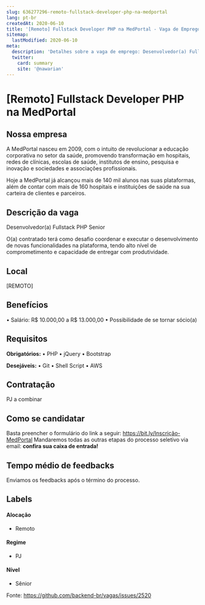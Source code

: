 ```yaml
---
slug: 636277296-remoto-fullstack-developer-php-na-medportal
lang: pt-br
createdAt: 2020-06-10
title: '[Remoto] Fullstack Developer PHP na MedPortal - Vaga de Emprego'
sitemap:
  lastModified: 2020-06-10
meta:
  description: 'Detalhes sobre a vaga de emprego: Desenvolvedor(a) Fullstack PHP Senior O(a) contratado terá como desafio coordenar e executar o desenvolvimento de novas funcionalidades na plataforma, tendo alto nível de comprometimento e capacidade de entregar com produtividade.'
  twitter:
    card: summary
    site: '@nawarian'
---
```


# [Remoto] Fullstack Developer PHP na MedPortal

## Nossa empresa

A MedPortal nasceu em 2009, com o intuito de revolucionar a educação corporativa no setor da saúde, promovendo transformação em hospitais, redes de clínicas, escolas de saúde, institutos de ensino, pesquisa e inovação e sociedades e associações profissionais.

Hoje a MedPortal já alcançou mais de 140 mil alunos nas suas plataformas, além de contar com mais de 160 hospitais e instituições de saúde na sua carteira de clientes e parceiros.

## Descrição da vaga

Desenvolvedor(a) Fullstack PHP Senior

O(a) contratado terá como desafio coordenar e executar o desenvolvimento de novas funcionalidades na plataforma, tendo alto nível de comprometimento e capacidade de entregar com produtividade.

## Local

[REMOTO]

## Benefícios

• Salário: R$ 10.000,00 a R$ 13.000,00
• Possibilidade de se tornar sócio(a)

## Requisitos

**Obrigatórios:**
• PHP
• jQuery
• Bootstrap

**Desejáveis:**
• Git
• Shell Script
• AWS

## Contratação

PJ a combinar

## Como se candidatar

Basta preencher o formulário do link a seguir: https://bit.ly/Inscrição-MedPortal
Mandaremos todas as outras etapas do processo seletivo via email: **confira sua caixa de entrada!**

## Tempo médio de feedbacks

Enviamos os feedbacks após o término do processo.

## Labels

#### Alocação
- Remoto

#### Regime
- PJ

#### Nível
- Sênior




Fonte: https://github.com/backend-br/vagas/issues/2520